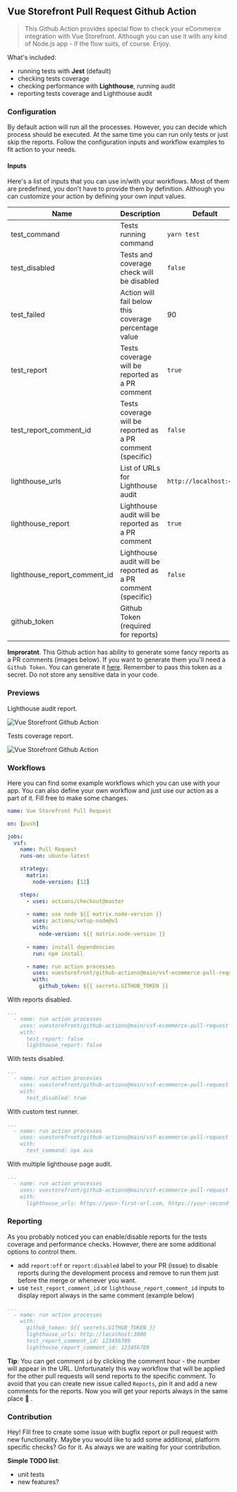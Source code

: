 ## Vue Storefront Pull Request Github Action

> This Github Action provides special flow to check your eCommerce integration with Vue Storefront.
> Although you can use it with any kind of Node.js app - if the flow suits, of course. Enjoy.

What's included:

- running tests with **Jest** (default)
- checking tests coverage
- checking performance with **Lighthouse**, running audit
- reporting tests coverage and Lighthouse audit

### Configuration

By default action will run all the processes. However, you can decide which process should be executed. At the same time you can run only tests or just skip the reports. Follow the configuration inputs and workflow examples to fit action to your needs.

#### Inputs

Here's a list of inputs that you can use in/with your workflows. Most of them are predefined, you don't have to provide them by definition. Although you can customize your action by defining your own input values.

| Name                         | Description                                                       | Default                 | Required   | Type    |
|------------------------------|-------------------------------------------------------------------|-------------------------|------------|---------|
| test_command                 | Tests running command                                             | `yarn test`             | true       | string  |
| test_disabled                | Tests and coverage check will be disabled                         | `false`                 | false      | boolean |
| test_failed                  | Action will fail below this coverage percentage value             | 90                      | false      | number  |
| test_report                  | Tests coverage will be reported as a PR comment                   | `true`                  | false      | boolean |
| test_report_comment_id       | Tests coverage will be reported as a PR comment (specific)        | `false`                 | false      | number |
| lighthouse_urls              | List of URLs for Lighthouse audit                                 | `http://localhost:4000` | true       | string  |
| lighthouse_report            | Lighthouse audit will be reported as a PR comment                 | `true`                  | false      | boolean |
| lighthouse_report_comment_id | Lighthouse audit will be reported as a PR comment (specific)      | `false`                 | false      | number |
| github_token                 | Github Token (required for reports)                               |                         | true/false | string  |

**Improratnt**. This Github action has ability to generate some fancy reports as a PR comments (images below). If you want to generate them you'll need a `Github Token`. You can generate it [here](https://github.com/settings/tokens). Remember to pass this token as a secret. Do not store any sensitive data in your code.

### Previews 

Lighthouse audit report.

![Vue Storefront Github Action](https://p89.f2.n0.cdn.getcloudapp.com/items/04uNK09m/Zrzut%20ekranu%202020-12-3%20o%2001.30.50.png "Vue Storefront Github Action")

Tests coverage report.

![Vue Storefront Github Action](https://p89.f2.n0.cdn.getcloudapp.com/items/P8umRg0o/Zrzut%20ekranu%202020-12-3%20o%2001.31.19.png "Vue Storefront Github Action")

### Workflows

Here you can find some example workflows which you can use with your app. You can also define your own workflow and just use our action as a part of it. Fill free to make some changes.

```yaml
name: Vue Storefront Pull Request

on: [push]

jobs:
  vsf:
    name: Pull Request
    runs-on: ubuntu-latest

    strategy:
      matrix:
        node-version: [12]

    steps:
      - uses: actions/checkout@master
        
      - name: use node ${{ matrix.node-version }}
        uses: actions/setup-node@v1
        with:
          node-version: ${{ matrix.node-version }}
          
      - name: install dependencies
        run: npm install

      - name: run action processes
        uses: vuestorefront/github-actions@main/vsf-ecommerce-pull-request
        with:
          github_token: ${{ secrets.GITHUB_TOKEN }}
```

With reports disabled.

```yaml
...
  - name: run action processes
    uses: vuestorefront/github-actions@main/vsf-ecommerce-pull-request
    with:
      test_report: false
      lighthouse_report: false
```

With tests disabled.

```yaml
...
  - name: run action processes
    uses: vuestorefront/github-actions@main/vsf-ecommerce-pull-request
    with:
      test_disabled: true
```

With custom test runner.

```yaml
...
  - name: run action processes
    uses: vuestorefront/github-actions@main/vsf-ecommerce-pull-request
    with:
      test_command: npx ava
```

With multiple lighthouse page audit.

```yaml
...
  - name: run action processes
    uses: vuestorefront/github-actions@main/vsf-ecommerce-pull-request
    with:
      lighthouse_urls: https://your-first-url.com, https://your-second-url.com
```

### Reporting

As you probably noticed you can enable/disable reports for the tests coverage and performance checks. However, there are some additional options to control them.
        
* add `report:off` or `report:disabled` label to your PR (issue) to disable reports during the development process and remove to run them just before the merge or whenever you want. 
* use `test_report_comment_id` or `lighthouse_report_comment_id` inputs to display report always in the same comment (example below)

```yaml
...
  - name: run action processes       
    with:
      github_token: ${{ secrets.GITHUB_TOKEN }}
      lighthouse_urls: http://localhost:3000
      test_report_comment_id: 123456789
      lighthouse_report_comment_id: 123456789
```

**Tip**: You can get comment `id` by clicking the comment hour - the number will appear in the URL. Unfortunately this way workflow that will be applied for the other pull requests will send reports to the specific comment. To avoid that you can create new issue called `Reports`, pin it and add a new comments for the reports. Now you will get your reports always in the same place :tada: . 

### Contribution

Hey! Fill free to create some issue with bugfix report or pull request with new functionality. Maybe you would like to add some additional, platform specific checks? Go for it. As always we are waiting for your contribution. 

**Simple TODO list**:
* unit tests
* new features?
